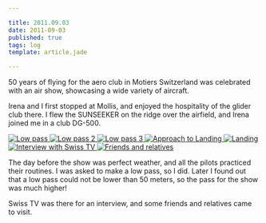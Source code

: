 ```yaml
---

title: 2011.09.03
date: 2011-09-03
published: true
tags: log
template: article.jade

---
```


50 years of flying for the aero club in Motiers Switzerland was celebrated with an air show, showcasing a wide variety of aircraft.

Irena and I first stopped at Mollis, and enjoyed the hospitality of the glider club there.  I flew the SUNSEEKER on the ridge over the airfield, and Irena joined me in a club DG-500.


<div class="photoset">

<a href="/articles/2011-09-03/lowpass1.jpg" rel="gal-2011-09-03" title="Low pass">
  <img src="/articles/2011-09-03/thumbs/lowpass1.jpg" alt= "Low pass" \>
</a>

<a href="/articles/2011-09-03/lowpass2.jpg" rel="gal-2011-09-03" title="Low pass 2">
  <img src="/articles/2011-09-03/thumbs/lowpass2.jpg" alt= "Low pass 2" \>
</a>

<a href="/articles/2011-09-03/lowpass3.jpg" rel="gal-2011-09-03" title="Low pass 2">
  <img src="/articles/2011-09-03/thumbs/lowpass3.jpg" alt= "Low pass 3" \>
</a>

<a href="/articles/2011-09-03/approach.jpg" rel="gal-2011-09-03" title="Approach to Landing">
  <img src="/articles/2011-09-03/thumbs/approach.jpg" alt= "Approach to Landing" \>
</a>

<a href="/articles/2011-09-03/landing.jpg" rel="gal-2011-09-03" title="Landing">
  <img src="/articles/2011-09-03/thumbs/landing.jpg" alt= "Landing" \>
</a>

<a href="/articles/2011-09-03/interview.jpg" rel="gal-2011-09-03" title="Interview with Swiss TV">
  <img src="/articles/2011-09-03/thumbs/interview.jpg" alt= "Interview with Swiss TV" \>
</a>

<a href="/articles/2011-09-03/friends.jpg" rel="gal-2011-09-03" title="Friends and relatives">
  <img src="/articles/2011-09-03/thumbs/friends.jpg" alt= "Friends and relatives" \>
</a>


</div>

The day before the show was perfect weather, and all the pilots practiced their routines.  I was asked to make a low pass, so I did. Later I found out that a low pass could not be lower than 50 meters, so the pass for the show was much higher!

Swiss TV was there for an interview, and some friends and relatives came to visit. 

